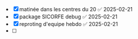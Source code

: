- [x] matinée dans les centres du 20 ✅ 2025-02-21
- [x] package SICORFE debug ✅ 2025-02-21
- [x] reproting d'equipe hebdo ✅ 2025-02-21
- [ ] 